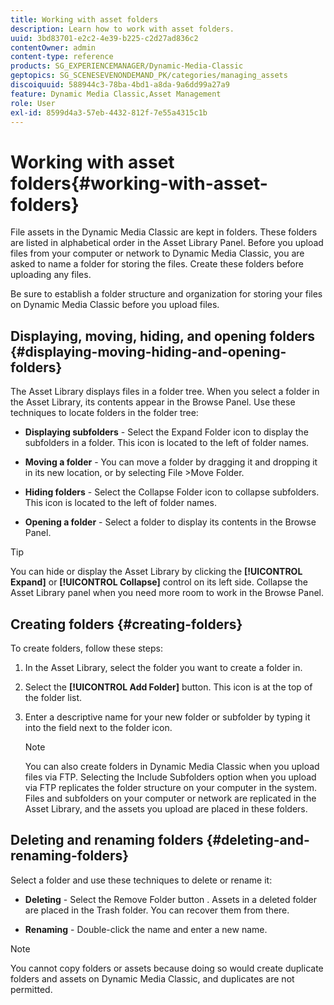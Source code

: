 ```yaml
---
title: Working with asset folders
description: Learn how to work with asset folders.
uuid: 3bd83701-e2c2-4e39-b225-c2d27ad836c2
contentOwner: admin
content-type: reference
products: SG_EXPERIENCEMANAGER/Dynamic-Media-Classic
geptopics: SG_SCENESEVENONDEMAND_PK/categories/managing_assets
discoiquuid: 588944c3-78ba-4bd1-a8da-9a6dd99a27a9
feature: Dynamic Media Classic,Asset Management
role: User
exl-id: 8599d4a3-57eb-4432-812f-7e55a4315c1b
---
```

# Working with asset folders{#working-with-asset-folders}

File assets in the Dynamic Media Classic are kept in folders. These folders are listed in alphabetical order in the Asset Library Panel. Before you upload files from your computer or network to Dynamic Media Classic, you are asked to name a folder for storing the files. Create these folders before uploading any files.

Be sure to establish a folder structure and organization for storing your files on Dynamic Media Classic before you upload files.

## Displaying, moving, hiding, and opening folders {#displaying-moving-hiding-and-opening-folders}

The Asset Library displays files in a folder tree. When you select a folder in the Asset Library, its contents appear in the Browse Panel. Use these techniques to locate folders in the folder tree:

* **Displaying subfolders** - Select the Expand Folder icon to display the subfolders in a folder. This icon is located to the left of folder names.

* **Moving a folder** - You can move a folder by dragging it and dropping it in its new location, or by selecting File >Move Folder.

* **Hiding folders** - Select the Collapse Folder icon to collapse subfolders. This icon is located to the left of folder names.

* **Opening a folder** - Select a folder to display its contents in the Browse Panel.

>[!TIP]
>
>You can hide or display the Asset Library by clicking the **[!UICONTROL Expand]** or **[!UICONTROL Collapse]** control on its left side. Collapse the Asset Library panel when you need more room to work in the Browse Panel.

## Creating folders {#creating-folders}

To create folders, follow these steps:

1. In the Asset Library, select the folder you want to create a folder in.
1. Select the **[!UICONTROL Add Folder]** button. This icon is at the top of the folder list.
1. Enter a descriptive name for your new folder or subfolder by typing it into the field next to the folder icon.

   >[!NOTE]
   >
   >You can also create folders in Dynamic Media Classic when you upload files via FTP. Selecting the Include Subfolders option when you upload via FTP replicates the folder structure on your computer in the system. Files and subfolders on your computer or network are replicated in the Asset Library, and the assets you upload are placed in these folders.

## Deleting and renaming folders {#deleting-and-renaming-folders}

Select a folder and use these techniques to delete or rename it:

* **Deleting** - Select the Remove Folder button . Assets in a deleted folder are placed in the Trash folder. You can recover them from there.

* **Renaming** - Double-click the name and enter a new name.

>[!NOTE]
>
>You cannot copy folders or assets because doing so would create duplicate folders and assets on Dynamic Media Classic, and duplicates are not permitted.
